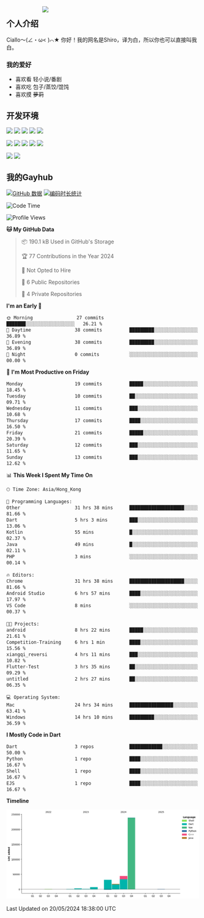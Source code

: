 <img align='right' src='https://img2.moeblog.vip/images/eCva.png' width='410px'>

## 个人介绍
Ciallo～(∠・ω< )⌒★ 你好！我的网名是Shiro，译为白，所以你也可以直接叫我白。

### 我的爱好

* 喜欢看 轻小说/番剧
* 喜欢吃 包子/蒸饺/馄饨
* 喜欢摸 ~~萝莉~~

## 开发环境
[![](https://img.shields.io/badge/Windows-11-blue?style=flat-square&logo=windows&logoColor=white)](https://www.microsoft.com/windows/get-windows-11)
[![](https://img.shields.io/badge/Macos-Sonoma-black?style=flat-square&logo=apple&logoColor=white)](https://www.apple.com/hk/en/macos/sonoma/)
[![](https://img.shields.io/badge/Debian-12-d0024d?style=flat-square&logo=debian&logoColor=white)](https://www.debian.org/)
[![](https://img.shields.io/badge/AlmaLinux-9-0f4266?style=flat-square&logo=almalinux&logoColor=white)](https://almalinux.org/)
[![](https://img.shields.io/badge/Windows%20Server-2012-blue?style=flat-square&logo=windows&logoColor=white)](https://www.microsoft.com/windows-server)

[![](https://img.shields.io/badge/Vivobook-PRO_16-f45a00?style=flat-square&logo=RepublicofGamers&logoColor=white)](https://www.asus.com.cn/laptops/for-creators/vivobook/vivobook-pro-16-oled-k6602/)
[![](https://img.shields.io/badge/Mac_Studio-M1_Max-black?style=flat-square&logo=apple&logoColor=white)](https://www.apple.com/hk/en/mac-studio/)
[![](https://img.shields.io/badge/Mi-MIX4-f45a00?style=flat-square&logo=xiaomi&logoColor=white)](https://www.mi.com/)
[![](https://img.shields.io/badge/SONY-WF1000XM4-f3c74a?style=flat-square)](https://www.sony.com.hk/zh/headphones/products/wf-1000xm4)
[![](https://img.shields.io/badge/Yubikey-5_NFC-9bc930?style=flat-square&logo=yubico&logoColor=9bc930)](https://www.yubico.com/hk/product/yubikey-5-nfc/)

[![](https://img.shields.io/badge/IDE-Visual_Studio_Code-blue?style=flat-square&logo=visual-studio-code&logoColor=white)](https://code.visualstudio.com/)
[![](https://img.shields.io/badge/IDE-JetBrains-black?style=flat-square&logo=jetbrains&logoColor=white)](https://code.visualstudio.com/)
## 我的Gayhub
[![GitHub 数据](https://github-readme-stats.vercel.app/api?username=verymoe)]()
[![编码时长统计](https://github-readme-stats.vercel.app/api/wakatime?username=shiro)]()

<!--START_SECTION:waka-->
![Code Time](http://img.shields.io/badge/Code%20Time-628%20hrs%2022%20mins-blue)

![Profile Views](http://img.shields.io/badge/Profile%20Views-0-blue)

**🐱 My GitHub Data** 

> 📦 190.1 kB Used in GitHub's Storage 
 > 
> 🏆 77 Contributions in the Year 2024
 > 
> 🚫 Not Opted to Hire
 > 
> 📜 6 Public Repositories 
 > 
> 🔑 4 Private Repositories 
 > 
**I'm an Early 🐤** 

```text
🌞 Morning                27 commits          ███████░░░░░░░░░░░░░░░░░░   26.21 % 
🌆 Daytime                38 commits          █████████░░░░░░░░░░░░░░░░   36.89 % 
🌃 Evening                38 commits          █████████░░░░░░░░░░░░░░░░   36.89 % 
🌙 Night                  0 commits           ░░░░░░░░░░░░░░░░░░░░░░░░░   00.00 % 
```
📅 **I'm Most Productive on Friday** 

```text
Monday                   19 commits          █████░░░░░░░░░░░░░░░░░░░░   18.45 % 
Tuesday                  10 commits          ██░░░░░░░░░░░░░░░░░░░░░░░   09.71 % 
Wednesday                11 commits          ███░░░░░░░░░░░░░░░░░░░░░░   10.68 % 
Thursday                 17 commits          ████░░░░░░░░░░░░░░░░░░░░░   16.50 % 
Friday                   21 commits          █████░░░░░░░░░░░░░░░░░░░░   20.39 % 
Saturday                 12 commits          ███░░░░░░░░░░░░░░░░░░░░░░   11.65 % 
Sunday                   13 commits          ███░░░░░░░░░░░░░░░░░░░░░░   12.62 % 
```


📊 **This Week I Spent My Time On** 

```text
🕑︎ Time Zone: Asia/Hong_Kong

💬 Programming Languages: 
Other                    31 hrs 38 mins      ████████████████████░░░░░   81.66 % 
Dart                     5 hrs 3 mins        ███░░░░░░░░░░░░░░░░░░░░░░   13.06 % 
Kotlin                   55 mins             █░░░░░░░░░░░░░░░░░░░░░░░░   02.37 % 
Java                     49 mins             █░░░░░░░░░░░░░░░░░░░░░░░░   02.11 % 
PHP                      3 mins              ░░░░░░░░░░░░░░░░░░░░░░░░░   00.14 % 

🔥 Editors: 
Chrome                   31 hrs 38 mins      ████████████████████░░░░░   81.66 % 
Android Studio           6 hrs 57 mins       ████░░░░░░░░░░░░░░░░░░░░░   17.97 % 
VS Code                  8 mins              ░░░░░░░░░░░░░░░░░░░░░░░░░   00.37 % 

🐱‍💻 Projects: 
android                  8 hrs 22 mins       █████░░░░░░░░░░░░░░░░░░░░   21.61 % 
Competition-Training     6 hrs 1 min         ████░░░░░░░░░░░░░░░░░░░░░   15.56 % 
xiangqi_reversi          4 hrs 11 mins       ███░░░░░░░░░░░░░░░░░░░░░░   10.82 % 
Flutter-Test             3 hrs 35 mins       ██░░░░░░░░░░░░░░░░░░░░░░░   09.29 % 
untitled                 2 hrs 27 mins       ██░░░░░░░░░░░░░░░░░░░░░░░   06.35 % 

💻 Operating System: 
Mac                      24 hrs 34 mins      ████████████████░░░░░░░░░   63.41 % 
Windows                  14 hrs 10 mins      █████████░░░░░░░░░░░░░░░░   36.59 % 
```

**I Mostly Code in Dart** 

```text
Dart                     3 repos             ████████████░░░░░░░░░░░░░   50.00 % 
Python                   1 repo              ████░░░░░░░░░░░░░░░░░░░░░   16.67 % 
Shell                    1 repo              ████░░░░░░░░░░░░░░░░░░░░░   16.67 % 
EJS                      1 repo              ████░░░░░░░░░░░░░░░░░░░░░   16.67 % 
```



**Timeline**

![Lines of Code chart](https://raw.githubusercontent.com/verymoe/verymoe/main/assets/bar_graph.png)


 Last Updated on 20/05/2024 18:38:00 UTC
<!--END_SECTION:waka-->
